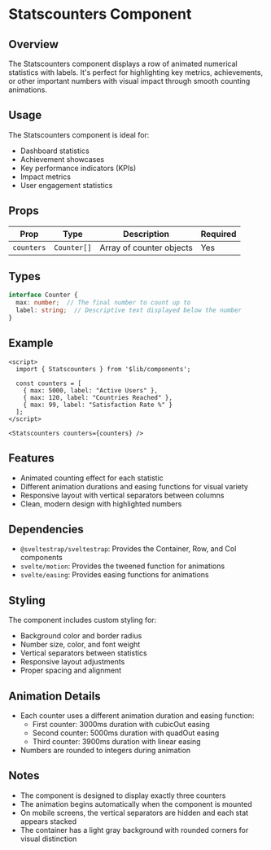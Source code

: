 # Statscounters Component

## Overview
The Statscounters component displays a row of animated numerical statistics with labels. It's perfect for highlighting key metrics, achievements, or other important numbers with visual impact through smooth counting animations.

## Usage
The Statscounters component is ideal for:
- Dashboard statistics
- Achievement showcases
- Key performance indicators (KPIs)
- Impact metrics
- User engagement statistics

## Props

| Prop | Type | Description | Required |
|------|------|-------------|----------|
| `counters` | `Counter[]` | Array of counter objects | Yes |

## Types

```typescript
interface Counter {
  max: number;  // The final number to count up to
  label: string;  // Descriptive text displayed below the number
}
```

## Example

```svelte
<script>
  import { Statscounters } from '$lib/components';
  
  const counters = [
    { max: 5000, label: "Active Users" },
    { max: 120, label: "Countries Reached" },
    { max: 99, label: "Satisfaction Rate %" }
  ];
</script>

<Statscounters counters={counters} />
```

## Features
- Animated counting effect for each statistic
- Different animation durations and easing functions for visual variety
- Responsive layout with vertical separators between columns
- Clean, modern design with highlighted numbers

## Dependencies
- `@sveltestrap/sveltestrap`: Provides the Container, Row, and Col components
- `svelte/motion`: Provides the tweened function for animations
- `svelte/easing`: Provides easing functions for animations

## Styling
The component includes custom styling for:
- Background color and border radius
- Number size, color, and font weight
- Vertical separators between statistics
- Responsive layout adjustments
- Proper spacing and alignment

## Animation Details
- Each counter uses a different animation duration and easing function:
  - First counter: 3000ms duration with cubicOut easing
  - Second counter: 5000ms duration with quadOut easing
  - Third counter: 3900ms duration with linear easing
- Numbers are rounded to integers during animation

## Notes
- The component is designed to display exactly three counters
- The animation begins automatically when the component is mounted
- On mobile screens, the vertical separators are hidden and each stat appears stacked
- The container has a light gray background with rounded corners for visual distinction